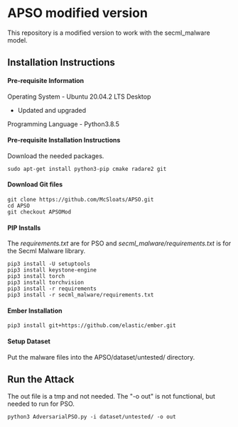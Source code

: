 # APSO modified version
This repository is a modified version to work with the secml_malware model.

## Installation Instructions
#### Pre-requisite Information
Operating System - Ubuntu 20.04.2 LTS Desktop
- Updated and upgraded

Programming Language - Python3.8.5

#### Pre-requisite Installation Instructions
Download the needed packages.
```
sudo apt-get install python3-pip cmake radare2 git
```

#### Download Git files
```
git clone https://github.com/McSloats/APSO.git
cd APSO
git checkout APSOMod
```

#### PIP Installs
The *requirements.txt* are for PSO and *secml_malware/requirements.txt* is for the Secml Malware library.
```
pip3 install -U setuptools
pip3 install keystone-engine
pip3 install torch
pip3 install torchvision
pip3 install -r requirements
pip3 install -r secml_malware/requirements.txt
```

#### Ember Installation
```
pip3 install git+https://github.com/elastic/ember.git
```

#### Setup Dataset
Put the malware files into the APSO/dataset/untested/ directory.

## Run the Attack
The out file is a tmp and not needed. The "-o out" is not functional, but needed to run for PSO.
```
python3 AdversarialPSO.py -i dataset/untested/ -o out
```

